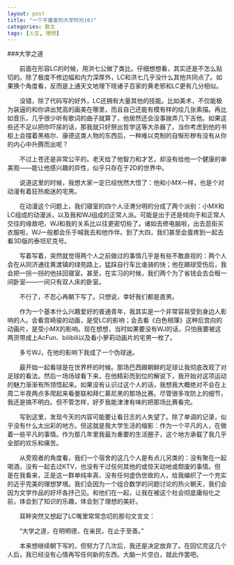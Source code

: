 ```yaml
---
layout: post
title: "一个平庸者的大学时光(6)"
categories: 散文
tags: [人生, 理想]
---
```


###大学之道

　　前面在形容LC的时候，用洪七公做了类比。仔细想想看，其实还是不怎么贴切的。除了极度不修边幅和内力深厚外，LC和洪七几乎没什么其他共同点了。如果换个角度看，反而是上通天文地理下晓诸子百家的黄老邪和LC更有几分相似。

　　没错，除了代码写的好外，LC还拥有大量其他的技能。比如美术，不仅能极为装逼的和你讲出梵高的画美在哪里，而且自己还能有模有样的绘几张素描。再比如音乐，几乎很少听有歌词的曲子就算了，他居然还会没事拨弄几下吉他。如果这些还不足以把你吓尿的话，那我就只好祭出哲学这等大杀器了。当你考虑到他的书柜上会摆着黑格尔、康德这类人物的东西后，一种难以克制的自惭形秽有没有从你的内心中升腾而出呢？

　　不过上苍还是非常公平的。老天给了他智力和才艺，却没有给他一个健康的审美观——能让他感兴趣的异性，似乎只存在于2D的世界中。

　　说道这里的时候，我想大家一定已经恍然大悟了：他和小MX一样，也是个对动漫有着狂热痴迷的宅男。

　　在动漫这个问题上，我们寝室的四个人泾渭分明的分成了两个派别：小MX和LC组成的动漫派，以及我和WJ组成的正常人派。可能是出于还是倾向于和正常人交往的缘故吧，WJ和我的关系比以往更密切些了。诸如去修电脑啦，出去逛街买衣服啦，WJ一般都会乐于喊我去和他作伴。到了大四，我们甚至会蛋疼到一起去看3D版的泰坦尼克号。

　　写着写着，突然就觉得两个人之前做过的事情几乎是有些不敢直视的：两个人会在从同济通往黄渡镇的绿苑路上，猛踩自行车比谁骑的快；他在踢球受伤后，我会把一拐一拐的他扶回寝室。甚至，在实习的时候，我们两个为了省钱会去合租一间卧室——一间只有双人床的卧室。

　　不行了，不忍心再朝下写了。只想说，幸好我们都是直男。

　　作为一个基本什么兴趣爱好的普通青年，我其实是一个非常容易受到身边人影响的人。会看宫崎骏的动画，是受LC的影响；会去看《白色相簿》这种后宫向的动画片，是受小MX的影响。现在想想，当时如果要没有WJ的话，只怕我要被这两货带成上AcFun、bilibili以及看小萝莉动画片的宅男一枚了。

　　多亏WJ，在他的影响下我成了一个伪球迷。

　　最开始一起看球是在世界杯的时候。那场巴西踢朝鲜的足球让我彻底改观了对足球的看法。然后一场场球看下来，在他精彩而到位的解说下，我开始对这项运动的魅力渐渐有所领悟起来。如果没有认识过这个人的话，我想我大概绝对不会在上周二半夜两点多爬起来看曼联和拜仁慕尼黑的那场比赛。尽管很多攻防上的细节，我还是搞不明白。但不管怎样，好歹我能津津有味的把那场比赛看完。

　　写到这里，发现今天的内容可能要让看日志的人失望了。除了单调的记录，似乎没有什么太出彩的地方。但这就是我大学生活的缩影：作为一个平凡的人，在做着一些平凡的事情。作为那几年里我最为重要的生活圈子，这个地方承载了我几乎全部的欢乐和痛苦。

　　从旁观者的角度看，我们一个宿舍的这几个人是有点儿另类的：没有聚在一起喝酒，没有一起去过KTV，也没有干过任何其他的或惊天动地或颓废的事情。但是在我看来，正是这一群单纯率真、没有任何虚伪世故的人，给我编织了一个充实的近乎完美的理想梦境。我们会因为一个组合数学的问题讨论的热火朝天，我们会因为文学作品的好坏各抒己见。和他们在一起，让我在被这个社会彻底庸俗化之前，体会到了知识的乐趣，体会到了理想的美好。

　　耳畔突然又想起了LC嘴里常常念叨的那句文言文：

　　“大学之道，在明明德，在亲民，在止于至善。”

　　本来想继续朝下写的，但努力了几次后，我还是决定放弃了。在回忆完这几个人后，我已经没有心情再写任何新的东西。大脑一片空白，就此作罢吧。
